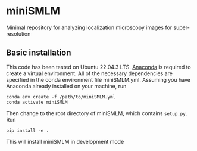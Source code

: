# miniSMLM

Minimal repository for analyzing localization microscopy images for super-resolution

## Basic installation

This code has been tested on Ubuntu 22.04.3 LTS. [Anaconda](https://docs.anaconda.com/free/anaconda/install/linux/) is required to create a virtual environment. All of the necessary dependencies are specified in the conda environment file miniSMLM.yml. Assuming you have Anaconda already installed on your machine, run
 
``` 
conda env create -f /path/to/miniSMLM.yml
conda activate miniSMLM
```  
Then change to the root directory of miniSMLM, which contains ```setup.py```. Run 

``` 
pip install -e .
```  

This will install miniSMLM in development mode
